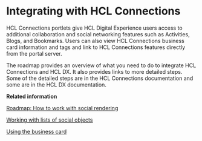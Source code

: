 # Integrating with HCL Connections

HCL Connections portlets give HCL Digital Experience users access to additional collaboration and social networking features such as Activities, Blogs, and Bookmarks. Users can also view HCL Connections business card information and tags and link to HCL Connections features directly from the portal server.

The roadmap provides an overview of what you need to do to integrate HCL Connections and HCL DX. It also provides links to more detailed steps. Some of the detailed steps are in the HCL Connections documentation and some are in the HCL DX documentation.

**Related information**  


[Roadmap: How to work with social rendering](../social/soc_rendr_roadmap.md)

[Working with lists of social objects](../social/soc_rendr_tsk_socl_list.md)

[Using the business card](../social/soc_rendr_use_biz_card.md)


